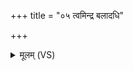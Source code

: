 +++
title = "०५ त्वमिन्द्र बलादधि"

+++
<details><summary>मूलम् (VS)</summary>

त्वमि॑न्द्र॒ बला॒दधि॒ सह॑सो जा॒त ओज॑सः। त्वं वृ॑ष॒न्वृषेद॑सि ॥
</details>